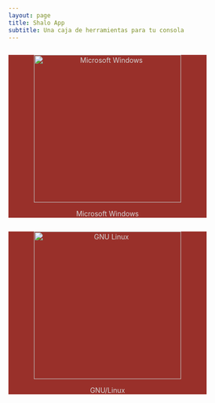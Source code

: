 ```yaml
---
layout: page
title: Shalo App
subtitle: Una caja de herramientas para tu consola
---
```

<head>
<meta name="viewport" content="width=device-width, initial-scale=1">
<style>
* {
  box-sizing: border-box;
}

.row {
  display: flex;
}

/* Create two equal columns that sits next to each other */
.column {
  flex: 50%;
  padding: 10px;
  height: 300px; /* Should be removed. Only for demonstration */
}
</style>
</head>

<div class="row">
  <div class="column">
    <div style="background-color: #99302A; color:#D5D5D5; width: 100%; text-align: center;">
      <p><img src="../../assets/img/icons/Windows.svg" alt="Microsoft Windows" width="300" height="300"></p>
      <p>Microsoft Windows</p>
    </div>
  </div>
  <div class="column">
    <div style="background-color: #99302A; color:#D5D5D5; width: 100%; text-align: center;">
      <p><img src="../../assets/img/icons/gnu-linux.png" alt="GNU Linux" width="300" height="300"></p>
      <p>GNU/Linux</p>
    </div>
  </div>
</div>
